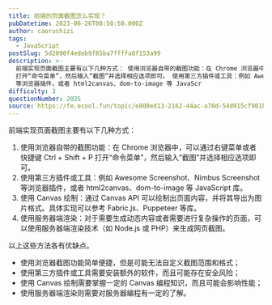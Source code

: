```yaml
---
title: 前端的页面截图怎么实现？
pubDatetime: 2023-06-26T08:50:50.000Z
author: caorushizi
tags:
  - JavaScript
postSlug: 5d2090f4edeb9f85ba7ffffa8f153a99
description: >-
  前端实现页面截图主要有以下几种方式： 使用浏览器自带的截图功能：在 Chrome 浏览器中，可以通过右键菜单或者快捷键 Ctrl + Shift + P
  打开“命令菜单”，然后输入“截图”并选择相应选项即可。 使用第三方插件或工具：例如 Awesome Screenshot、Nimbus Screenshot
  等浏览器插件，或者 html2canvas、dom-to-image 等 JavaScr
difficulty: 3
questionNumber: 2025
source: https://fe.ecool.fun/topic/e808ed13-2162-44ac-a70d-54d915cf901b
---
```


前端实现页面截图主要有以下几种方式：

1. 使用浏览器自带的截图功能：在 Chrome 浏览器中，可以通过右键菜单或者快捷键 Ctrl + Shift + P 打开“命令菜单”，然后输入“截图”并选择相应选项即可。
2. 使用第三方插件或工具：例如 Awesome Screenshot、Nimbus Screenshot 等浏览器插件，或者 html2canvas、dom-to-image 等 JavaScript 库。
3. 使用 Canvas 绘制：通过 Canvas API 可以绘制出页面内容，并将其导出为图片格式。具体实现可以参考 Fabric.js、Puppeteer 等库。
4. 使用服务器端渲染：对于需要生成动态内容或者需要进行复杂操作的页面，可以使用服务器端渲染技术（如 Node.js 或 PHP）来生成网页截图。

以上这些方法各有优缺点。

- 使用浏览器截图功能简单便捷，但是可能无法自定义截图范围和格式；
- 使用第三方插件或工具需要安装额外的软件，而且可能存在安全风险；
- 使用 Canvas 绘制需要掌握一定的 Canvas 编程知识，而且可能会影响性能；
- 使用服务器端渲染则需要对服务器编程有一定的了解。
